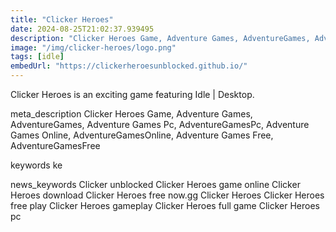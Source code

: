 ```yaml
---
title: "Clicker Heroes"
date: 2024-08-25T21:02:37.939495
description: "Clicker Heroes Game, Adventure Games, AdventureGames, Adventure Games Pc, AdventureGamesPc, Adventure Games Online, AdventureGamesOnline, Adventure Games Free, AdventureGamesFree"
image: "/img/clicker-heroes/logo.png"
tags: [idle]
embedUrl: "https://clickerheroesunblocked.github.io/"
---
```


Clicker Heroes is an exciting game featuring Idle | Desktop.

meta_description
Clicker Heroes Game, Adventure Games, AdventureGames, Adventure Games Pc, AdventureGamesPc, Adventure Games Online, AdventureGamesOnline, Adventure Games Free, AdventureGamesFree


keywords
ke


news_keywords
Clicker unblocked Clicker Heroes game online Clicker Heroes download Clicker Heroes free now.gg Clicker Heroes Clicker Heroes free play Clicker Heroes gameplay Clicker Heroes full game Clicker Heroes pc
